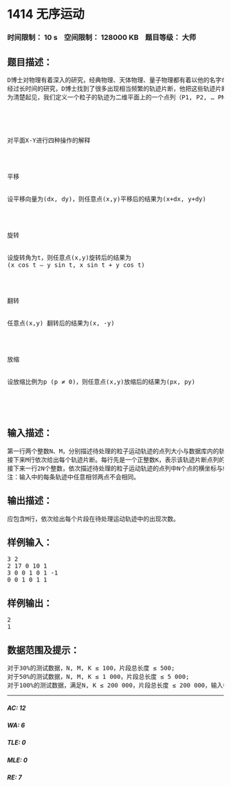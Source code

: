 # 1414 无序运动   
### 时间限制： 10 s&nbsp;&nbsp;&nbsp;&nbsp;空间限制： 128000 KB&nbsp;&nbsp;&nbsp;&nbsp;题目等级： 大师  
## 题目描述：  

<pre>
D博士对物理有着深入的研究，经典物理、天体物理、量子物理都有着以他的名字命名的定理。最近D博士着迷于研究粒子运动的无规则性。对圣经深信不疑的他相信，上帝创造的任何事物必然是有序的、有理可循的，而不是无规则的、混沌的。
经过长时间的研究，D博士找到了很多出现相当频繁的轨迹片断，他把这些轨迹片断储存在一个很大的数据库内。他需要你帮助他写一个程序，对于一个给出的粒子运动轨迹，统计数据库中每个轨迹片断的出现的次数。
为清楚起见，我们定义一个粒子的轨迹为二维平面上的一个点列（P1, P2, … PN）。点列P的一个子列[i, j]定义为P中一段连续的子序列（Pi, Pi+1, … Pj）。点列P的一个子列[u, v]被称为点列Q = (Q1, Q2 … Qv-u+1)在P中的一次出现，当且仅当Q经过有限次的平移、旋转、翻转、放缩之后得到Q’满足Q’k = Pu+k-1（k = 1 … u – v + 1）。
 




对平面X-Y进行四种操作的解释




平移


设平移向量为(dx, dy)，则任意点(x,y)平移后的结果为(x+dx, y+dy)




旋转


设旋转角为t，则任意点(x,y)旋转后的结果为
(x cos t – y sin t, x sin t + y cos t)




翻转


任意点(x,y) 翻转后的结果为(x, -y)




放缩


设放缩比例为p (p ≠ 0)，则任意点(x,y)放缩后的结果为(px, py)




</pre>
  
  
## 输入描述：  

<pre>
第一行两个整数N、M，分别描述待处理的粒子运动轨迹的点列大小与数据库内的轨迹片断个数。
接下来M行依次给出每个轨迹片断。每行先是一个正整数K，表示该轨迹片断点列的长度。然后2K个整数，依次描述点列中的K个点的横坐标与纵坐标。
接下来一行2N个整数，依次描述待处理的粒子运动轨迹的点列中N个点的横坐标与纵坐标。
注：输入中的每条轨迹中任意相邻两点不会相同。
</pre>
  
  
## 输出描述：  

<pre>
应包含M行，依次给出每个片段在待处理运动轨迹中的出现次数。
</pre>
  
  
## 样例输入：  

<pre>
3 2
2 17 0 10 1
3 0 0 1 0 1 -1
0 0 1 0 1 1
</pre>
  
  
## 样例输出：  

<pre>
2
1
</pre>
  
  
## 数据范围及提示：  

<pre>
对于30%的测试数据，N, M, K ≤ 100，片段总长度 ≤ 500;
对于50%的测试数据，N, M, K ≤ 1 000，片段总长度 ≤ 5 000;
对于100%的测试数据，满足N, K ≤ 200 000，片段总长度 ≤ 200 000，输入中给出所有点坐标绝对值均不大于10 000。
</pre>
  
  
***  

##### AC: 12  
##### WA: 6  
##### TLE: 0  
##### MLE: 0  
##### RE: 7  
